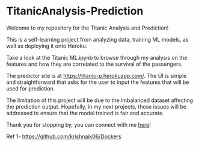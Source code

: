 # TitanicAnalysis-Prediction
Welcome to my repository for the Titanic Analysis and Prediction!

This is a self-learning project from analyzing data, training ML models, as well as deploying it onto Heroku.

Take a look at the Titanic ML.ipynb to browse through my analysis on the features and how they are correlated to the survival of the passengers.

The predictor site is at https://titanic-p.herokuapp.com/. The UI is simple and straightforward that asks for the user to input the features that will be used for prediction.

The limitation of this project will be due to the imbalanced dataset affecting the prediction output. Hopefully, in my next projects, these issues will be addressed to ensure that the model trained is fair and accurate.

Thank you for stopping by, you can connect with me [here](https://www.linkedin.com/in/ryan-wong99/)!

Ref
1- https://github.com/krishnaik06/Dockers
